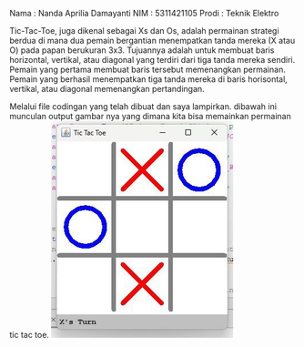 Nama : Nanda Aprilia Damayanti
NIM : 5311421105 
Prodi : Teknik Elektro

Tic-Tac-Toe, juga dikenal sebagai Xs dan Os, adalah permainan strategi berdua di mana dua pemain bergantian menempatkan tanda mereka (X atau O) pada papan berukuran 3x3. 
Tujuannya adalah untuk membuat baris horizontal, vertikal, atau diagonal yang terdiri dari tiga tanda mereka sendiri. Pemain yang pertama membuat baris tersebut memenangkan permainan.
Pemain yang berhasil menempatkan tiga tanda mereka di baris horisontal, vertikal, atau diagonal memenangkan pertandingan.

Melalui file codingan yang telah dibuat dan saya lampirkan. dibawah ini munculan output gambar nya yang dimana kita bisa memainkan permainan tic tac toe.
![alt text](https://github.com/nandaprld/nandaprld.github.io/blob/main/photo_6228982329586595970_x.jpg?raw=true)
